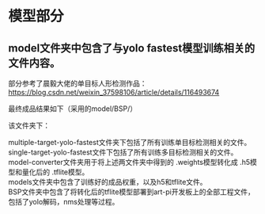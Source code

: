 # 模型部分
## model文件夹中包含了与yolo fastest模型训练相关的文件内容。
部分参考了晨毅大佬的单目标人形检测作品：https://blog.csdn.net/weixin_37598106/article/details/116493674  
  
最终成品结果如下（采用的model/BSP/）

该文件夹下：  

multiple-target-yolo-fastest文件夹下包括了所有训练单目标检测相关的文件。  
single-target-yolo-fastest文件下包括了所有训练多目标检测相关的文件。  
model-converter文件夹用于将上述两文件夹中得到的 .weights模型转化成 .h5模型和量化后的 .tflite模型。  
models文件夹中包含了训练好的成品权重，以及h5和tflite文件。  
BSP文件夹中包含了将转化后的tflite模型部署到art-pi开发板上的全部工程文件，包括了yolo解码，nms处理等过程。










